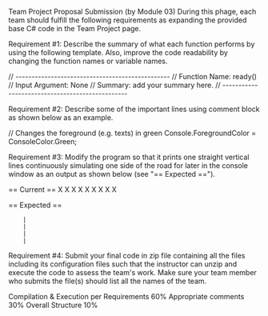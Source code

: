 Team Project Proposal Submission (by Module 03)
During this phage, each team should fulfill the following requirements as expanding the provided base C# code in the Team Project page.

Requirement #1: Describe the summary of what each function performs by using the following template. Also, improve the code readability by changing the function names or variable names.

// ------------------------------------------------
// Function Name: ready()
// Input Argument: None
// Summary: add your summary here.
// ------------------------------------------------

Requirement #2: Describe some of the important lines using comment block as shown below as an example.

 // Changes the foreground (e.g. texts) in green
  Console.ForegroundColor = ConsoleColor.Green;

Requirement #3: Modify the program so that it prints one straight vertical lines continuously simulating one side of the road for later in the console window as an output as shown below (see "== Expected ==").

== Current == 
     X
     X
         X
               X
         X
   X
          X
                   X
     X

== Expected ==       

        |
        |
        |
        |

Requirement #4: Submit your final code in zip file containing all the files including  its configuration files such that the instructor can unzip and execute the code to assess the team's work. Make sure your team member who submits the file(s) should list all the names of the team.

Compilation & Execution  per Requirements	60%
Appropriate comments	30%
Overall Structure	10%